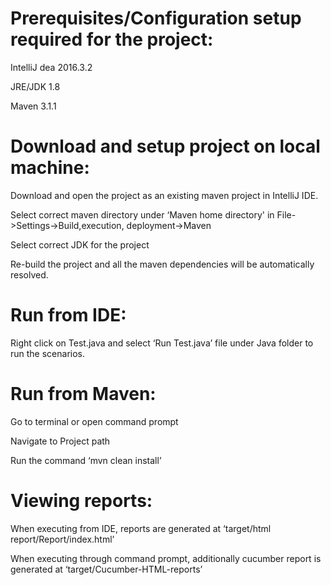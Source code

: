 Prerequisites/Configuration setup required for the project:
=====================
  IntelliJ dea 2016.3.2
  
  JRE/JDK 1.8
  
  Maven 3.1.1
  
  
Download and setup project on local machine:
=====================

  Download and open the project as an existing maven project in IntelliJ IDE.
  
  Select correct maven directory under ‘Maven home directory' in File->Settings->Build,execution, deployment->Maven
  
  Select correct JDK for the project
  
  Re-build the project and all the maven dependencies will be automatically resolved.
  
Run from IDE:
============

  Right click on Test.java and select ‘Run Test.java’ file under Java folder to run the scenarios.
 
Run from Maven:
==============

  Go to terminal or open command prompt
  
  Navigate to Project path
  
  Run the command ‘mvn clean install’
  

Viewing reports:
=====================

 When executing from IDE, reports are generated at ‘target/html report/Report/index.html’
 
 When executing through command prompt, additionally cucumber report is generated at ‘target/Cucumber-HTML-reports’
 
